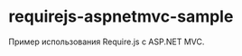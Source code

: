 requirejs-aspnetmvc-sample
==========================

Пример использования Require.js с ASP.NET MVC. 
